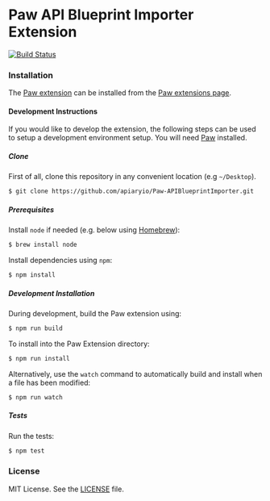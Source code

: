 Paw API Blueprint Importer Extension
====================================

[![Build Status](http://img.shields.io/travis/apiaryio/Paw-APIBlueprintImporter/master.svg?style=flat)](https://travis-ci.org/apiaryio/Paw-APIBlueprintImporter)

### Installation

The [Paw extension](https://luckymarmot.com/paw/extensions/APIBlueprintImporter) can be installed from the [Paw extensions page](https://luckymarmot.com/paw/extensions/APIBlueprintImporter).

#### Development Instructions

If you would like to develop the extension, the following steps can be used to
setup a development environment setup. You will need [Paw](https://paw.cloud/)
installed.

##### Clone

First of all, clone this repository in any convenient location (e.g `~/Desktop`).

```bash
$ git clone https://github.com/apiaryio/Paw-APIBlueprintImporter.git
```

##### Prerequisites

Install `node` if needed (e.g. below using [Homebrew](http://brew.sh/)):

```bash
$ brew install node
```

Install dependencies using `npm`:

```bash
$ npm install
```

##### Development Installation

During development, build the Paw extension using:

```bash
$ npm run build
```

To install into the Paw Extension directory:

```bash
$ npm run install
```

Alternatively, use the `watch` command to automatically build and install when a file has been modified:

```bash
$ npm run watch
```

##### Tests

Run the tests:

```bash
$ npm test
```

### License

MIT License. See the [LICENSE](LICENSE) file.
